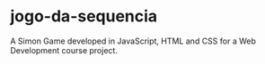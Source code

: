 # jogo-da-sequencia
A Simon Game developed in JavaScript, HTML and CSS for a Web Development course project.
